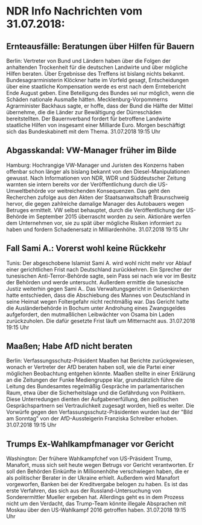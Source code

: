 # NDR Info Nachrichten vom 31.07.2018:


## Ernteausfälle: Beratungen über Hilfen für Bauern
Berlin: Vertreter von Bund und Ländern haben über die Folgen der anhaltenden Trockenheit für die deutschen Landwirte und über mögliche Hilfen beraten. Über Ergebnisse des Treffens ist bislang nichts bekannt. Bundesagrarministerin Klöckner hatte im Vorfeld gesagt, Entscheidungen über eine staatliche Kompensation werde es erst nach dem Erntebericht Ende August geben. Eine Beteiligung des Bundes sei nur möglich, wenn die Schäden nationale Ausmaße hätten. Mecklenburg-Vorpommerns Agrarminister Backhaus sagte, er hoffe, dass der Bund die Hälfte der Mittel übernehme, die die Länder zur Bewältigung der Dürreschäden bereitstellten. Der Bauernverband fordert für betroffene Landwirte staatliche Hilfen von insgesamt einer Milliarde Euro. Morgen beschäftigt sich das Bundeskabinett mit dem Thema. 31.07.2018 19:15 Uhr 

## Abgasskandal: VW-Manager früher im Bilde
Hamburg: Hochrangige VW-Manager und Juristen des Konzerns haben offenbar schon länger als bislang bekannt von den Diesel-Manipulationen gewusst. Nach Informationen von NDR, WDR und Süddeutscher Zeitung warnten sie intern bereits vor der Veröffentlichung durch die US-Umweltbehörde vor weitreichenden Konsequenzen. Das geht den Recherchen zufolge aus den Akten der Staatsanwaltschaft Braunschweig hervor, die gegen zahlreiche damalige Manager des Autobauers wegen Betruges ermittelt. VW selbst behauptet, durch die Veröffentlichung der US-Behörde im September 2015 überrascht worden zu sein. Aktionäre werfen dem Unternehmen vor, sie zu spät über mögliche Risiken informiert zu haben und fordern Schadenersatz in Milliardenhöhe. 31.07.2018 19:15 Uhr 

## Fall Sami A.: Vorerst wohl keine Rückkehr
Tunis: Der abgeschobene Islamist Sami A. wird wohl nicht mehr vor Ablauf einer gerichtlichen Frist nach Deutschland zurückkehren. Ein Sprecher der tunesischen Anti-Terror-Behörde sagte, sein Pass sei nach wie vor im Besitz der Behörden und werde untersucht. Außerdem ermittle die tunesische Justiz weiterhin gegen Sami A.. Das Verwaltungsgericht in Gelsenkirchen hatte entschieden, dass die Abschiebung des Mannes von Deutschland in seine Heimat wegen Foltergefahr nicht rechtmäßig war. Das Gericht hatte die Ausländerbehörde in Bochum unter Androhung eines Zwangsgeldes aufgefordert, den mutmaßlichen Leibwächter von Osama bin Laden zurückzuholen. Die dafür gesetzte Frist läuft um Mitternacht aus. 31.07.2018 19:15 Uhr 

## Maaßen; Habe AfD nicht beraten
Berlin: Verfassungsschutz-Präsident Maaßen hat Berichte zurückgewiesen, wonach er Vertreter der AfD beraten haben soll, wie die Partei einer möglichen Beobachtung entgehen könnte. Maaßen stellte in einer Erklärung an die Zeitungen der Funke Mediengruppe klar, grundsätzlich führe die Leitung des Bundesamtes regelmäßig Gespräche im parlamentarischen Raum, etwa über die Sicherheitslage und die Gefährdung von Politikern. Diese Unterredungen dienten der Aufgabenerfüllung, den politischen Gesprächspartnern sei Vertraulichkeit zugesagt worden, hieß es weiter. Die Vorwürfe gegen den Verfassungsschutz-Präsidenten wurden laut der "Bild am Sonntag" von der AfD-Aussteigerin Franziska Schreiber erhoben. 31.07.2018 19:15 Uhr 

## Trumps Ex-Wahlkampfmanager vor Gericht
Washington: Der frühere Wahlkampfchef von US-Präsident Trump, Manafort, muss sich seit heute wegen Betrugs vor Gericht verantworten. Er soll den Behörden Einkünfte in Millionenhöhe verschwiegen haben, die er als politischer Berater in der Ukraine erhielt. Außerdem wird Manafort vorgeworfen, Banken bei der Kreditvergabe belogen zu haben. Es ist das erste Verfahren, das sich aus der Russland-Untersuchung von Sonderermittler Mueller ergeben hat. Allerdings geht es in dem Prozess nicht um den Verdacht, das Trump-Team könnte illegale Absprachen mit Moskau über den US-Wahlkampf 2016 getroffen haben. 31.07.2018 19:15 Uhr 
